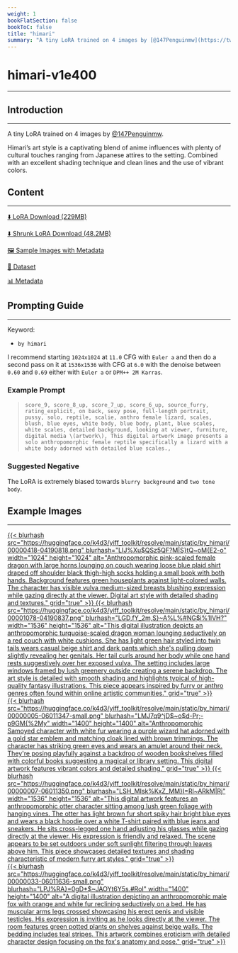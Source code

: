 ```yaml
---
weight: 1
bookFlatSection: false
bookToC: false
title: "himari"
summary: "A tiny LoRA trained on 4 images by [@147Penguinmw](https://twitter.com/147Penguinmw)."
---
```


<!--markdownlint-disable MD025 MD033 -->

# himari-v1e400

---

## Introduction

---

A tiny LoRA trained on 4 images by [@147Penguinmw](https://twitter.com/147Penguinmw).

Himari’s art style is a captivating blend of anime influences with plenty of cultural touches ranging from Japanese attires to the setting. Combined with an excellent shading technique and clean lines and the use of vibrant colors.

## Content

---

[⬇️ LoRA Download (229MB)](https://huggingface.co/k4d3/yiff_toolkit/resolve/main/ponyxl_loras/by_himari-v1e400.safetensors?download=true)

[⬇️ Shrunk LoRA Download (48.2MB)](https://huggingface.co/k4d3/yiff_toolkit/resolve/main/ponyxl_loras_shrunk_2/by_himari-v1e400_frockpt1_th-3.55.safetensors?download=true)

[🖼️ Sample Images with Metadata](https://huggingface.co/k4d3/yiff_toolkit/tree/main/static/{})

[📐 Dataset](https://huggingface.co/datasets/k4d3/furry/tree/main/by_himari)

[📊 Metadata](https://huggingface.co/k4d3/yiff_toolkit/raw/main/ponyxl_loras/by_himari-v1e400.json)

## Prompting Guide

---

Keyword:

- `by himari`

I recommend starting `1024x1024` at `11.0` CFG with `Euler a` and then do a second pass on it at `1536x1536` with CFG at `6.0` with the denoise between `0.60` and `0.69` either with `Euler a` or `DPM++ 2M Karras`.

### Example Prompt

> `score_9, score_8_up, score_7_up, score_6_up, source_furry, rating_explicit, on back, sexy pose, full-length portrait, pussy, solo, reptile, scalie, anthro female lizard, scales, blush, blue eyes, white body, blue body, plant, blue scales, white scales, detailed background, looking at viewer, furniture, digital media \(artwork\), This digital artwork image presents a solo anthropomorphic female reptile specifically a lizard with a white body adorned with detailed blue scales.,`

### Suggested Negative

The LoRA is extremely biased towards `blurry background` and `two tone body`.

## Example Images

---

<div class="image-grid">
  <div class="image-grid-container">
    <a href="https://huggingface.co/k4d3/yiff_toolkit/resolve/main/static/by_himari/00000418-04190818.png">
      {{< blurhash
        src="https://huggingface.co/k4d3/yiff_toolkit/resolve/main/static/by_himari/00000418-04190818.png"
        blurhash="LIJ%Xu$QSz5QF?M|S}tQ~oM{E2-o"
        width="1024"
        height="1024"
        alt="Anthropomorphic pink-scaled female dragon with large horns lounging on couch wearing loose blue plaid shirt draped off shoulder black thigh-high socks holding a small book with both hands. Background features green houseplants against light-colored walls. The character has visible vulva medium-sized breasts blushing expression while gazing directly at the viewer. Digital art style with detailed shading and textures."
        grid="true"
      >}}
    </a>
    <a href="https://huggingface.co/k4d3/yiff_toolkit/resolve/main/static/by_himari/00001078-04190837.png">
      {{< blurhash
        src="https://huggingface.co/k4d3/yiff_toolkit/resolve/main/static/by_himari/00001078-04190837.png"
        blurhash="LGD,fY_2m,S}~A%L%#NG$i%1IVH?"
        width="1536"
        height="1536"
        alt="This digital illustration depicts an anthropomorphic turquoise-scaled dragon woman lounging seductively on a red couch with white cushions. She has light green hair styled into twin tails wears casual beige shirt and dark pants which she's pulling down slightly revealing her genitals. Her tail curls around her body while one hand rests suggestively over her exposed vulva. The setting includes large windows framed by lush greenery outside creating a serene backdrop. The art style is detailed with smooth shading and highlights typical of high-quality fantasy illustrations. This piece appears inspired by furry or anthro genres often found within online artistic communities."
        grid="true"
      >}}
    </a>
  </div>
</div>
<div class="image-grid">
  <div class="image-grid-container">
    <a href="https://huggingface.co/k4d3/yiff_toolkit/resolve/main/static/by_himari/00000005-06011347.png">
      {{< blurhash
        src="https://huggingface.co/k4d3/yiff_toolkit/resolve/main/static/by_himari/00000005-06011347-small.png"
        blurhash="LMJ7q9^jD$~o$d-Pr;-p9GM{%2My"
        width="1400"
        height="1400"
        alt="Anthropomorphic Samoyed character with white fur wearing a purple wizard hat adorned with a gold star emblem and matching cloak lined with brown trimmings. The character has striking green eyes and wears an amulet around their neck. They're posing playfully against a backdrop of wooden bookshelves filled with colorful books suggesting a magical or library setting. This digital artwork features vibrant colors and detailed shading."
        grid="true"
      >}}
    </a>
    <a href="https://huggingface.co/k4d3/yiff_toolkit/resolve/main/static/by_himari/00000007-06011350.png">
      {{< blurhash
        src="https://huggingface.co/k4d3/yiff_toolkit/resolve/main/static/by_himari/00000007-06011350.png"
        blurhash="LSH_MIsk%KxZ_MM}I=Rl~ARkM|Rj"
        width="1536"
        height="1536"
        alt="This digital artwork features an anthropomorphic otter character sitting among lush green foliage with hanging vines. The otter has light brown fur short spiky hair bright blue eyes and wears a black hoodie over a white T-shirt paired with blue jeans and sneakers. He sits cross-legged one hand adjusting his glasses while gazing directly at the viewer. His expression is friendly and relaxed. The scene appears to be set outdoors under soft sunlight filtering through leaves above him. This piece showcases detailed textures and shading characteristic of modern furry art styles."
        grid="true"
      >}}
    </a>
  </div>
</div>
<div class="image-grid">
  <div class="image-grid-container">
    <a href="https://huggingface.co/k4d3/yiff_toolkit/resolve/main/static/by_himari/00000033-06011636.png">
      {{< blurhash
        src="https://huggingface.co/k4d3/yiff_toolkit/resolve/main/static/by_himari/00000033-06011636-small.png"
        blurhash="LPJ%RA}=0gD*$~JAOYt6Y5s.#RoI"
        width="1400"
        height="1400"
        alt="A digital illustration depicting an anthropomorphic male fox with orange and white fur reclining seductively on a bed. He has muscular arms legs crossed showcasing his erect penis and visible testicles. His expression is inviting as he looks directly at the viewer. The room features green potted plants on shelves against beige walls. The bedding includes teal stripes. This artwork combines eroticism with detailed character design focusing on the fox's anatomy and pose."
        grid="true"
      >}}
    </a>
  </div>
</div>
